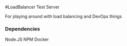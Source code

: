 #LoadBalancer Test Server

For playing around with load balancing and DevOps things

### Dependencies
Node.JS
NPM
Docker
